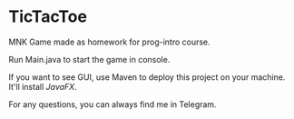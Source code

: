 # TicTacToe
MNK Game made as homework for prog-intro course.

Run Main.java to start the game in console. 

If you want to see GUI, use Maven to deploy this project on your machine. It'll install *JavaFX*.

For any questions, you can always find me in Telegram.
